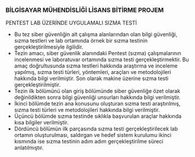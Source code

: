 ### BİLGİSAYAR MÜHENDİSLİĞİ LİSANS BİTİRME PROJEM



PENTEST LAB ÜZERİNDE UYGULAMALI SIZMA TESTİ

- Bu tez siber güvenliğin alt çalışma alanlarından olan bilgi güvenliği, sızma testleri ve lab ortamında örnek bir sızma testinin gerçekleştirilmesiyle ilgilidir.
- Tezin amacı, siber güvenlik alanındaki Pentest (sızma) çalışmalarının incelenmesi ve laboratuvar ortamında sızma testi gerçekleştirmektir.
Bu amaç doğrultusunda sızma testleri hakkında araştırma ve inceleme yapılmış, sızma testi türleri, yöntemleri, araçları ve metodolojileri hakkında bilgi verilmiştir. 
Son olarak makine üzerine sızma testi gerçekleştirilmiştir.
- Tezin ilk bölümünü olan giriş bölümünde siber güvenliğe özet olarak değinildikten sonra bilgi güvenliği unsurları hakkında bilgi verilmiştir. 
- İkinci bölümde tezin ana konusunu oluşturan sızma testi araştırılmış, sızma testi türleri ve metodolojileri hakkında bilgi verilmiştir.
- Üçüncü bölümde sızma testinde sıklıkla başvurulan araçlar hakkında kısa bilgiler verilmiştir.
- Dördüncü bölümün ilk parçasında sızma testi gerçekleştirilecek lab ortamın oluşturulması, saldırgan ve hedef sistem kurulumu ikinci kısmında ise sızma testinin adım adım gerçekleştirilme süreci anlatılmıştır.
